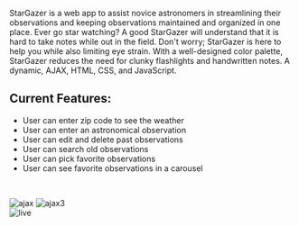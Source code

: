 StarGazer is a web app to assist novice astronomers in streamlining their observations and keeping observations maintained and organized in one place.  Ever go star watching?  A good StarGazer will understand that it is hard to take notes while out in the field.  Don't worry; StarGazer is here to help you while also limiting eye strain.  With a well-designed color palette, StarGazer reduces the need for clunky flashlights and handwritten notes.  A dynamic, AJAX, HTML, CSS, and JavaScript.


## Current Features: 
- User can enter zip code to see the weather
- User can enter an astronomical observation 
- User can edit and delete past observations 
- User can search old observations 
- User can pick favorite observations 
- User can see favorite observations in a carousel

<br>

![ajax](https://user-images.githubusercontent.com/78828085/121422365-2b34ca00-c93d-11eb-9002-79be86219b14.gif)
![ajax3](https://user-images.githubusercontent.com/78828085/121422369-2c65f700-c93d-11eb-8147-dc7d9ed60539.gif)
<br>
![live](https://jdfenlason.github.io/star-gazer/)
